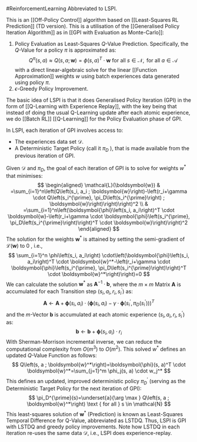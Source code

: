 #ReinforcementLearning 
Abbreviated to LSPI. 

This is an [[Off-Policy Control]] algorithm based on [[Least-Squares RL Prediction]] (TD version). 
This is a utilisation of the [[Generalised Policy Iteration Algorithm]] as in [[GPI with Evaluation as Monte-Carlo]]:
1. Policy Evaluation as Least-Squares $Q$-Value Prediction. Specifically, the $Q$-Value for a policy $\pi$ is approximated as: $$
Q^\pi(s, a) \approx Q(s, a ; \boldsymbol{w})=\phi(s, a)^T \cdot \boldsymbol{w} \text { for all } s \in \mathcal{N}, \text { for all } a \in \mathcal{A}
$$with a direct linear-algebraic solve for the linear [[Function Approximation]] weights $w$ using batch experiences data generated using policy $\pi$.
2. $\epsilon$-Greedy Policy Improvement.

The basic idea of LSPI is that it does Generalised Policy Iteration (GPI) in the form of [[Q-Learning with Experience Replay]], with the key being that instead of doing the usual Q-Learning update after each atomic experience, we do [[Batch RL]] [[Q-Learning]] for the Policy Evaluation phase of GPI.

In LSPI, each iteration of GPI involves access to:
- The experiences data set $\mathcal{D}$.
- A Deterministic Target Policy (call it $\pi_D$ ), that is made available from the previous iteration of GPI.

Given $\mathcal{D}$ and $\pi_D$, the goal of each iteration of GPI is to solve for weights $w^*$ that minimises:
$$
\begin{aligned}
\mathcal{L}(\boldsymbol{w}) & =\sum_{i=1}^n\left(Q\left(s_i, a_i ; \boldsymbol{w}\right)-\left(r_i+\gamma \cdot Q\left(s_i^{\prime}, \pi_D\left(s_i^{\prime}\right) ; \boldsymbol{w}\right)\right)\right)^2 \\
& =\sum_{i=1}^n\left(\boldsymbol{\phi}\left(s_i, a_i\right)^T \cdot \boldsymbol{w}-\left(r_i+\gamma \cdot \boldsymbol{\phi}\left(s_i^{\prime}, \pi_D\left(s_i^{\prime}\right)\right)^T \cdot \boldsymbol{w}\right)\right)^2
\end{aligned}
$$
The solution for the weights $\boldsymbol{w}^*$ is attained by setting the semi-gradient of $\mathcal{L}(\boldsymbol{w})$ to 0 , i.e.,
$$
\sum_{i=1}^n \phi\left(s_i, a_i\right) \cdot\left(\boldsymbol{\phi}\left(s_i, a_i\right)^T \cdot \boldsymbol{w}^*-\left(r_i+\gamma \cdot \boldsymbol{\phi}\left(s_i^{\prime}, \pi_D\left(s_i^{\prime}\right)\right)^T \cdot \boldsymbol{w}^*\right)\right)=0
$$
We can calculate the solution $\boldsymbol{w}^*$ as $\boldsymbol{A}^{-1} \cdot \boldsymbol{b}$, where the $m \times m$ Matrix $\boldsymbol{A}$ is accumulated for each Transition step $\left(s_i, a_i, r_i, s_i^{\prime}\right)$ as:
$$
\boldsymbol{A} \leftarrow \boldsymbol{A}+\boldsymbol{\phi}\left(s_i, a_i\right) \cdot\left(\boldsymbol{\phi}\left(s_i, a_i\right)-\gamma \cdot \boldsymbol{\phi}\left(s_i^{\prime}, \pi_D\left(s_i^{\prime}\right)\right)\right)^T
$$
and the $m$-Vector $\boldsymbol{b}$ is accumulated at each atomic experience $\left(s_i, a_i, r_i, s_i^{\prime}\right)$ as:
$$
\boldsymbol{b} \leftarrow \boldsymbol{b}+\boldsymbol{\phi}\left(s_i, a_i\right) \cdot r_i
$$
With Sherman-Morrison incremental inverse, we can reduce the computational complexity from $O\left(m^3\right)$ to $O\left(m^2\right)$.
This solved $w^*$ defines an updated $Q$-Value Function as follows:
$$
Q\left(s, a ; \boldsymbol{w}^*\right)=\boldsymbol{\phi}(s, a)^T \cdot \boldsymbol{w}^*=\sum_{j=1}^m \phi_j(s, a) \cdot w_j^*
$$
This defines an updated, improved deterministic policy $\pi_D^{\prime}$ (serving as the Deterministic Target Policy for the next iteration of GPI):
$$
\pi_D^{\prime}(s)=\underset{a}{\arg \max } Q\left(s, a ; \boldsymbol{w}^*\right) \text { for all } s \in \mathcal{N}
$$
This least-squares solution of $\boldsymbol{w}^*$ (Prediction) is known as Least-Squares Temporal Difference for Q-Value, abbreviated as LSTDQ. Thus, LSPI is GPI with LSTDQ and greedy policy improvements. Note how LSTDQ in each iteration re-uses the same data $\mathcal{D}$, i.e., LSPI does experience-replay.